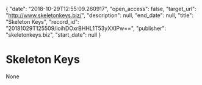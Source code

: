 {
  "date": "2018-10-29T12:55:09.260917", 
  "open_access": false, 
  "target_url": "http://www.skeletonkeys.biz/", 
  "description": null, 
  "end_date": null, 
  "title": "Skeleton Keys", 
  "record_id": "20181029T125509/ioihDOxrBHHL1T53yXXIPw==", 
  "publisher": "skeletonkeys.biz", 
  "start_date": null
}

# Skeleton Keys

None